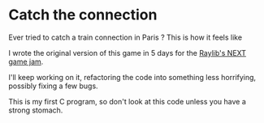 # Catch the connection

Ever tried to catch a train connection in Paris ? This is how it feels like

I wrote the original version of this game in 5 days for the [Raylib's NEXT game jam](https://itch.io/jam/raylib-next-gamejam).

I'll keep working on it, refactoring the code into something less horrifying, possibly fixing a few bugs.

This is my first C program, so don't look at this code unless you have a strong stomach.

